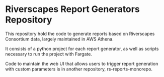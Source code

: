 # Riverscapes Report Generators Repository

This repository hold the code to generate reports based on Riverscapes Consortium data, largely maintained in AWS Athena.

It consists of a python project for each report generator, as well as scripts necessary to run the project with Fargate.

Code to maintain the web UI that allows users to trigger report generation with custom parameters is in another repository, rs-reports-monorepo.
